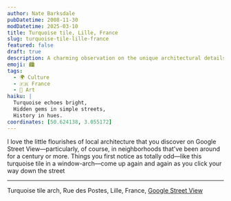 ```yaml
---
author: Nate Barksdale
pubDatetime: 2008-11-30
modDatetime: 2025-03-10
title: Turquoise tile, Lille, France
slug: turquoise-tile-lille-france
featured: false
draft: true
description: A charming observation on the unique architectural details found in Lille, France, featuring a distinctive turquoise tile arch.
emoji: 🏙️
tags:
  - 🌍 Culture
  - 🇫🇷 France
  - 🎨 Art
haiku: |
  Turquoise echoes bright,  
  Hidden gems in simple streets,  
  History in hues.
coordinates: [50.624138, 3.055172]
---
```


I love the little flourishes of local architecture that you discover on Google Street View—particularly, of course, in neighborhoods that've been around for a century or more. Things you first notice as totally odd—like this turquoise tile in a window-arch—come up again and again as you click your way down the street

---

Turquoise tile arch, Rue des Postes, Lille, France, [Google Street View](http://maps.google.com/?ie=UTF8&ll=50.624138,3.055172&spn=0.001371,0.007709&t=k&z=18&layer=c&cbll=50.624342,3.054897&panoid=xphGpEIFfD61gt1j-Dq_6A&cbp=12,299.0612578211729,,0,0.16263283502782824)
